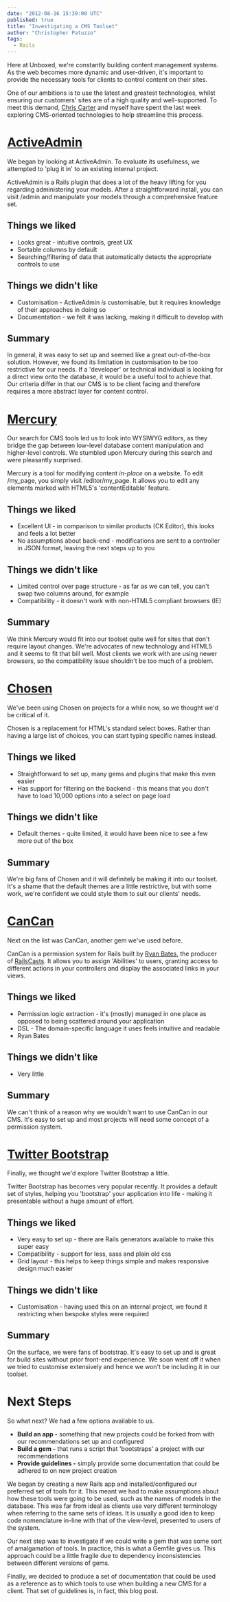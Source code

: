 ```yaml
---
date: "2012-08-16 15:39:00 UTC"
published: true
title: "Investigating a CMS Toolset"
author: "Christopher Patuzzo"
tags:
  - Rails
---
```


Here at Unboxed, we're constantly building content management systems. As the web becomes more dynamic and user-driven, it's important to provide the necessary tools for clients to control content on their sites.

One of our ambitions is to use the latest and greatest technologies, whilst ensuring our customers' sites are of a high quality and well-supported. To meet this demand, [Chris Carter](http://www.unboxedconsulting.com/people/chris-carter) and myself have spent the last week exploring CMS-oriented technologies to help streamline this process.

# [ActiveAdmin](http://activeadmin.info/)

We began by looking at ActiveAdmin. To evaluate its usefulness, we attempted to 'plug it in' to an existing internal project.

ActiveAdmin is a Rails plugin that does a lot of the heavy lifting for you regarding administering your models. After a straightforward install, you can visit /admin and manipulate your models through a comprehensive feature set.

## Things we liked

* Looks great - intuitive controls, great UX
* Sortable columns by default
* Searching/filtering of data that automatically detects the appropriate controls to use

## Things we didn't like

* Customisation - ActiveAdmin *is* customisable, but it requires knowledge of their approaches in doing so
* Documentation - we felt it was lacking, making it difficult to develop with

## Summary

In general, it was easy to set up and seemed like a great out-of-the-box solution. However, we found its limitation in customisation to be too restrictive for our needs. If a 'developer' or technical individual is looking for a direct view onto the database, it would be a useful tool to achieve that. Our criteria differ in that our CMS is to be client facing and therefore requires a more abstract layer for content control.

# [Mercury](http://jejacks0n.github.com/mercury/)

Our search for CMS tools led us to look into WYSIWYG editors, as they bridge the gap between low-level database content manipulation and higher-level controls. We stumbled upon Mercury during this search and were pleasantly surprised.

Mercury is a tool for modifying content *in-place* on a website. To edit /my_page, you simply visit /editor/my_page. It allows you to edit any elements marked with HTML5's 'contentEditable' feature.

## Things we liked

* Excellent UI - in comparison to similar products (CK Editor), this looks and feels a lot better
* No assumptions about back-end - modifications are sent to a controller in JSON format, leaving the next steps up to you

## Things we didn't like

* Limited control over page structure - as far as we can tell, you can't swap two columns around, for example
* Compatibility - it doesn't work with non-HTML5 compliant browsers (IE)

## Summary

We think Mercury would fit into our toolset quite well for sites that don't require layout changes. We're advocates of new technology and HTML5 and it seems to fit that bill well. Most clients we work with are using newer browsers, so the compatibility issue shouldn't be too much of a problem.

# [Chosen](http://harvesthq.github.com/chosen/)

We've been using Chosen on projects for a while now, so we thought we'd be critical of it.

Chosen is a replacement for HTML's standard select boxes. Rather than having a large list of choices, you can start typing specific names instead.

## Things we liked

* Straightforward to set up, many gems and plugins that make this even easier
* Has support for filtering on the backend - this means that you don't have to load 10,000 options into a select on page load

## Things we didn't like

* Default themes - quite limited, it would have been nice to see a few more out of the box

## Summary

We're big fans of Chosen and it will definitely be making it into our toolset. It's a shame that the default themes are a little restrictive, but with some work, we're confident we could style them to suit our clients' needs.

# [CanCan](https://github.com/ryanb/cancan/)

Next on the list was CanCan, another gem we've used before.

CanCan is a permission system for Rails built by [Ryan Bates](https://twitter.com/rbates), the producer of [RailsCasts](http://railscasts.com/about). It allows you to assign 'Abilities' to users, granting access to different actions in your controllers and display the associated links in your views.

## Things we liked

* Permission logic extraction - it's (mostly) managed in one place as opposed to being scattered around your application
* DSL - The domain-specific language it uses feels intuitive and readable
* Ryan Bates

## Things we didn't like

* Very little

## Summary

We can't think of a reason why we wouldn't want to use CanCan in our CMS. It's easy to set up and most projects will need some concept of a permission system.

# [Twitter Bootstrap](http://twitter.github.com/bootstrap/)

Finally, we thought we'd explore Twitter Bootstrap a little.

Twitter Bootstrap has becomes very popular recently. It provides a default set of styles, helping you 'bootstrap' your application into life - making it presentable without a huge amount of effort.

## Things we liked

* Very easy to set up - there are Rails generators available to make this super easy
* Compatibility - support for less, sass and plain old css
* Grid layout - this helps to keep things simple and makes responsive design much easier

## Things we didn't like

* Customisation - having used this on an internal project, we found it restricting when bespoke styles were required

## Summary

On the surface, we were fans of bootstrap. It's easy to set up and is great for build sites without prior front-end experience. We soon went off it when we tried to customise extensively and hence we won't be including it in our toolset.

# Next Steps

So what next? We had a few options available to us.

* **Build an app -** something that new projects could be forked from with our recommendations set up and configured
* **Build a gem -** that runs a script that 'bootstraps' a project with our recommendations
* **Provide guidelines -** simply provide some documentation that could be adhered to on new project creation

We began by creating a new Rails app and installed/configured our preferred set of tools for it. This meant we had to make assumptions about how these tools were going to be used, such as the names of models in the database. This was far from ideal as clients use very different terminology when referring to the same sets of ideas. It is usually a good idea to keep code nomenclature in-line with that of the view-level, presented to users of the system.

Our next step was to investigate if we could write a gem that was some sort of amalgamation of tools. In practice, this is what a Gemfile gives us. This approach could be a little fragile due to dependency inconsistencies between different versions of gems.

Finally, we decided to produce a set of documentation that could be used as a reference as to which tools to use when building a new CMS for a client. That set of guidelines is, in fact, this blog post.
